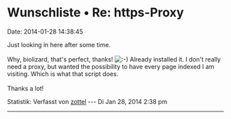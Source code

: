 Wunschliste • Re: https-Proxy
=============================

Date: 2014-01-28 14:38:45

Just looking in here after some time.\
\
Why, biolizard, that\'s perfect, thanks!
![:-)](http://forum.yacy-websuche.de/images/smilies/icon_e_smile.gif "Smile")
Already installed it. I don\'t really need a proxy, but wanted the
possibility to have every page indexed I am visiting. Which is what that
script does.\
\
Thanks a lot!

Statistik: Verfasst von
[zottel](http://forum.yacy-websuche.de/memberlist.php?mode=viewprofile&u=8868)
--- Di Jan 28, 2014 2:38 pm

------------------------------------------------------------------------

